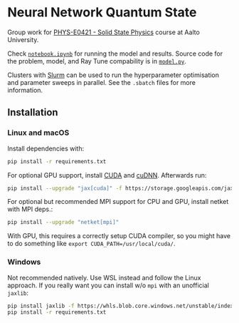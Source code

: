 # Neural Network Quantum State

Group work for [PHYS-E0421 - Solid State Physics](https://mycourses.aalto.fi/course/view.php?id=31530) course at Aalto University.

Check [`notebook.ipynb`](https://github.com/nikosavola/NeuralNetworkQuantumState/blob/main/notebook.ipynb) for running the model and results. Source code for the problem, model, and Ray Tune compability is in [`model.py`](https://github.com/nikosavola/NeuralNetworkQuantumState/blob/main/model.py).

Clusters with [Slurm](https://slurm.schedmd.com/documentation.html) can be used to run the hyperparameter optimisation and parameter sweeps in parallel. See the `.sbatch` files for more information.

## Installation

### Linux and macOS

Install dependencies with:
```bash
pip install -r requirements.txt
```
For optional GPU support, install [CUDA](https://developer.nvidia.com/cuda-downloads) and [cuDNN](https://developer.nvidia.com/rdp/cudnn-download). Afterwards run:
```bash
pip install --upgrade "jax[cuda]" -f https://storage.googleapis.com/jax-releases/jax_releases.html
```
For optional but recommended MPI support for CPU and GPU, install netket with MPI deps.:
```bash
pip install --upgrade "netket[mpi]"
```
With GPU, this requires a correctly setup CUDA compiler, so you might have to do something like `export CUDA_PATH=/usr/local/cuda/`.

### Windows

Not recommended natively. Use WSL instead and follow the Linux approach. If you really want you can install w/o `mpi` with an unofficial `jaxlib`:
```bash
pip install jaxlib -f https://whls.blob.core.windows.net/unstable/index.html
pip install -r requirements.txt
```
